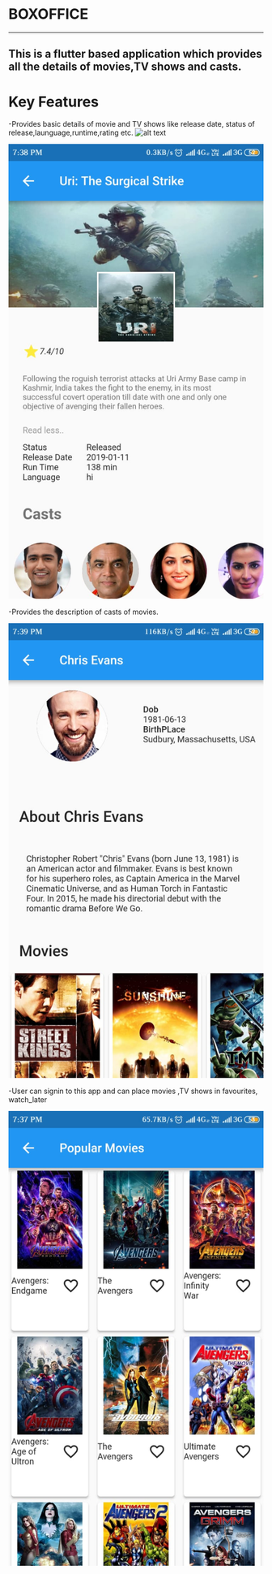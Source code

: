 # BOXOFFICE
------------------------------------------------------------------------------------------
This is a flutter based application which provides all the details of movies,TV shows and casts.
-------------------------------------------------------------------------------------------

# Key Features

-Provides basic details of movie and TV shows like release date, status of release,launguage,runtime,rating etc.
![alt text](https://github.com/anki2jain/boxoffice/blob/master/img2.jpeg=300*200)

![alt text](https://github.com/anki2jain/boxoffice/blob/master/img3.jpeg)

-Provides the description of casts of movies.

![alt text](https://github.com/anki2jain/boxoffice/blob/master/img4.jpeg)

-User can signin to this app and can place movies ,TV shows in favourites, watch_later

![alt text](https://github.com/anki2jain/boxoffice/blob/master/img1.jpeg)



